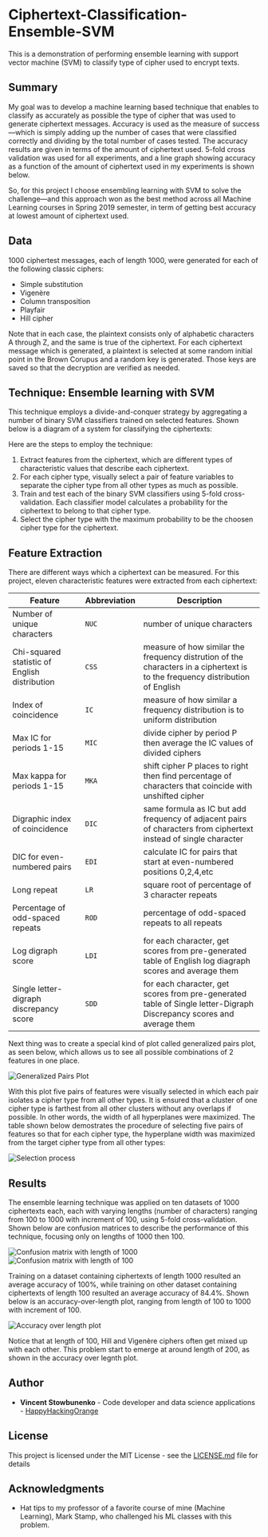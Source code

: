 # Ciphertext-Classification-Ensemble-SVM
This is a demonstration of performing ensemble learning with support vector machine (SVM) to classify type of cipher used to encrypt texts.

## Summary
My goal was to develop a machine learning based technique that enables to classify as accurately as possible the type of cipher that was used to generate ciphertext messages.  Accuracy is used as the measure of success—which is simply adding up the number of cases that were classified correctly and dividing by the total number of cases tested.  The accuracy results are given in terms of the amount of ciphertext used. 5-fold cross validation was used for all experiments, and a line graph showing accuracy as a function of the amount of ciphertext used in my experiments is shown below.

So, for this project I choose ensembling learning with SVM to solve the challenge—and this approach won as the best method across all Machine Learning courses in Spring 2019 semester, in term of getting best accuracy at lowest amount of ciphertext used.

## Data
1000 ciphertest messages, each of length 1000, were generated for each of the following classic ciphers:

* Simple substitution
* Vigenère
* Column transposition
* Playfair
* Hill cipher

Note that in each case, the plaintext consists only of alphabetic characters A through Z, and the same is true of the ciphertext.  For each ciphertext message which is generated, a plaintext is selected at some random initial point in the Brown Corupus and a random key is generated.  Those keys are saved so that the decryption are verified as needed.

## Technique: Ensemble learning with SVM

This technique employs a divide-and-conquer strategy by aggregating a number of binary SVM classifiers trained on selected features.  Shown below is a diagram of a system for classifying the ciphertexts:

<!---![Ensemble SVM System Diagram](/images/ensembleSVM_system.png)--->
<p align="center">
  <src="/images/ensembleSVM_system.png" alt="Ensemble SVM System Diagram">
</p>

Here are the steps to employ the technique:
1. Extract features from the ciphertext, which are different types of characteristic values that describe each ciphertext.
2. For each cipher type, visually select a pair of feature variables to separate the cipher type from all other types as much as possible.
3. Train and test each of the binary SVM classifiers using 5-fold cross-validation. Each classifier model calculates a probability for the ciphertext to belong to that cipher type.  
4. Select the cipher type with the maximum probability to be the choosen cipher type for the ciphertext.

## Feature Extraction

There are different ways which a ciphertext can be measured.  For this project, eleven characteristic features were extracted from each ciphertext:

Feature | Abbreviation | Description
------- | ------------ | -----------
Number of unique characters | `NUC` | number of unique characters
Chi-squared statistic of English distribution | `CSS` | measure of how similar the frequency distrution of the characters in a ciphertext is to the frequency distribution of English
Index of coincidence | `IC` | measure of how similar a frequency distribution is to uniform distribution
Max IC for periods 1-15 | `MIC` | divide cipher by period P then average the IC values of divided ciphers
Max kappa for periods 1-15 | `MKA` | shift cipher P places to right then find percentage of characters that coincide with unshifted cipher
Digraphic index of coincidence | `DIC` | same formula as IC but add frequency of adjacent pairs of characters from ciphertext instead of single character
DIC for even-numbered pairs | `EDI` | calculate IC for pairs that start at even-numbered positions 0,2,4,etc
Long repeat | `LR` | square root of percentage of 3 character repeats
Percentage of odd-spaced repeats | `ROD` | percentage of odd-spaced repeats to all repeats
Log digraph score | `LDI` | for each character, get scores from pre-generated table of English log diagraph scores and average them
Single letter-digraph discrepancy score | `SDD` | for each character, get scores from pre-generated table of Single letter-Digraph Discrepancy scores and average them

Next thing was to create a special kind of plot called generalized pairs plot, as seen below, which allows us to see all possible combinations of 2 features in one place.

![Generalized Pairs Plot](/images/generalized_pairs_plot_1000.png)

With this plot five pairs of features were visually selected in which each pair isolates a cipher type from all other types.  It is ensured that a cluster of one cipher type is farthest from all other clusters without any overlaps if possible.  In other words, the width of all hyperplanes were maximized.  The table shown below demostrates the procedure of selecting five pairs of features so that for each cipher type, the hyperplane width was maximized from the target cipher type from all other types:

![Selection process](/images/ensembleSVM_selection.png)

## Results

The ensemble learning technique was applied on ten datasets of 1000 ciphertexts each, each with varying lengths (number of characters) ranging from 100 to 1000 with increment of 100, using 5-fold cross-validation.  Shown below are confusion matrices to describe the performance of this technique, focusing only on lengths of 1000 then 100.  

![Confusion matrix with length of 1000](/images/cm1000.png) ![Confusion matrix with length of 100](/images/cm100.png)

Training on a dataset containing ciphertexts of length 1000 resulted an average accuracy of 100%, while training on other dataset containing ciphertexts of length 100 resulted an average accuracy of 84.4%.  Shown below is an accuracy-over-length plot, ranging from length of 100 to 1000 with increment of 100.

![Accuracy over length plot](/images/accuracy_plot_svm.png)

Notice that at length of 100, Hill and Vigenère ciphers often get mixed up with each other.  This problem start to emerge at around length of 200, as shown in the accuracy over legnth plot.



## Author

* **Vincent Stowbunenko** - Code developer and data science applications - [HappyHackingOrange](https://github.com/HappyHackingOrange)

## License

This project is licensed under the MIT License - see the [LICENSE.md](LICENSE.md) file for details

## Acknowledgments

* Hat tips to my professor of a favorite course of mine (Machine Learning), Mark Stamp, who challenged his ML classes with this problem.
